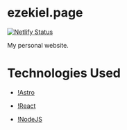 # ezekiel.page

[![Netlify Status](https://api.netlify.com/api/v1/badges/0a51d0e9-f611-4dd8-887f-fc1889e68540/deploy-status)](https://app.netlify.com/sites/ezekielhalley/deploys)

My personal website.

# Technologies Used

- [!Astro](https://astro.build/)

- [!React](https://reactjs.org/)

- [!NodeJS](https://nodejs.org/en/)